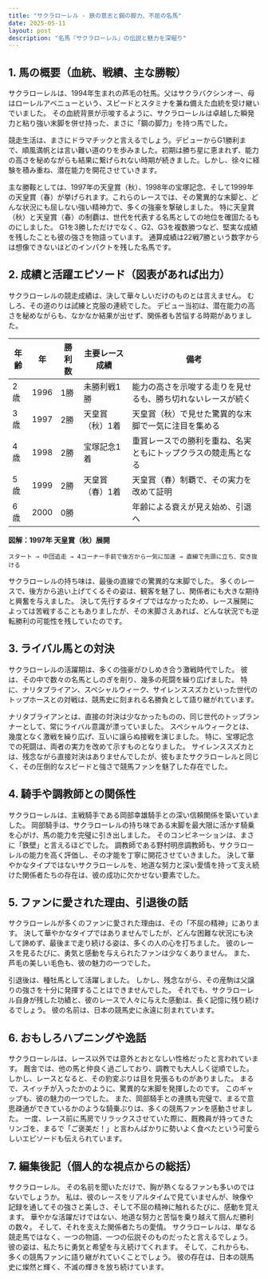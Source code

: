 ```yaml
---
title: "サクラローレル - 鉄の意志と鋼の脚力、不屈の名馬"
date: 2025-05-11
layout: post
description: "名馬『サクラローレル』の伝説と魅力を深堀り"
---
```


## 1. 馬の概要（血統、戦績、主な勝鞍）

サクラローレルは、1994年生まれの芦毛の牡馬。父はサクラバクシンオー、母はローレルアベニューという、スピードとスタミナを兼ね備えた血統を受け継いでいました。  その血統背景が示唆するように、サクラローレルは卓越した瞬発力と粘り強い末脚を併せ持った、まさに「鋼の脚力」を持つ馬でした。

競走生活は、まさにドラマチックと言えるでしょう。デビューからG1勝利まで、順風満帆とは言い難い道のりを歩みました。初期は勝ち星に恵まれず、能力の高さを秘めながらも結果に繋げられない時期が続きました。しかし、徐々に経験を積み重ね、潜在能力を開花させていきます。

主な勝鞍としては、1997年の天皇賞（秋）、1998年の宝塚記念、そして1999年の天皇賞（春）が挙げられます。これらのレースでは、その驚異的な末脚と、どんな状況にも屈しない強い精神力で、多くの強豪を撃破しました。  特に天皇賞（秋）と天皇賞（春）の制覇は、世代を代表する名馬としての地位を確固たるものにしました。  G1を3勝しただけでなく、G2、G3を複数勝つなど、堅実な成績を残したことも彼の強さを物語っています。  通算成績は22戦7勝という数字からは想像できないほどのインパクトを残した名馬です。


## 2. 成績と活躍エピソード（図表があれば出力）

サクラローレルの競走成績は、決して華々しいだけのものとは言えません。  むしろ、その道のりは試練と克服の連続でした。  デビュー当初は、潜在能力の高さを秘めながらも、なかなか結果が出せず、関係者も苦悩する時期がありました。

| 年齢 | 年 | 勝利数 | 主要レース成績 | 備考 |
|---|---|---|---|---|
| 2歳 | 1996 | 1勝 | 未勝利戦1勝 | 能力の高さを示唆する走りを見せるも、勝ち切れないレースが続く |
| 3歳 | 1997 | 2勝 | 天皇賞（秋）1着 | 天皇賞（秋）で見せた驚異的な末脚で一気に注目を集める |
| 4歳 | 1998 | 2勝 | 宝塚記念1着 | 重賞レースでの勝利を重ね、名実ともにトップクラスの競走馬となる |
| 5歳 | 1999 | 2勝 | 天皇賞（春）1着 | 天皇賞（春）制覇で、その実力を改めて証明 |
| 6歳 | 2000 | 0勝 |  | 年齢による衰えが見え始め、引退へ |


**図解：1997年 天皇賞（秋）展開**

```
スタート → 中団追走 → 4コーナー手前で後方から一気に加速 → 直線で先頭に立ち、突き抜ける
```

サクラローレルの持ち味は、最後の直線での驚異的な末脚でした。  多くのレースで、後方から追い上げてくるその姿は、観客を魅了し、関係者にも大きな期待と興奮を与えました。  決して先行するタイプではなかったため、レース展開によっては苦戦することもありましたが、その末脚さえあれば、どんな状況でも逆転勝利の可能性を残していたのです。


## 3. ライバル馬との対決

サクラローレルの活躍期は、多くの強豪がひしめき合う激戦時代でした。  彼は、その中で数々の名馬としのぎを削り、幾多の死闘を繰り広げました。  特に、ナリタブライアン、スペシャルウィーク、サイレンススズカといった世代のトップホースとの対戦は、競馬史に刻まれる名勝負として語り継がれています。

ナリタブライアンとは、直接の対決は少なかったものの、同じ世代のトップランナーとして、常にライバル意識が漂っていました。 スペシャルウィークとは、幾度となく激戦を繰り広げ、互いに譲らぬ接戦を演じました。  特に、宝塚記念での死闘は、両者の実力を改めて示すものとなりました。  サイレンススズカとは、残念ながら直接対決はありませんでしたが、彼もまたサクラローレルと同じく、その圧倒的なスピードと強さで競馬ファンを魅了した存在でした。


## 4. 騎手や調教師との関係性

サクラローレルは、主戦騎手である岡部幸雄騎手との深い信頼関係を築いていました。  岡部騎手は、サクラローレルの持ち味である末脚を最大限に活かす騎乗を心がけ、馬の能力を完璧に引き出しました。  そのコンビネーションは、まさに「鉄壁」と言えるほどでした。  調教師である野村明彦調教師も、サクラローレルの能力を高く評価し、その才能を丁寧に開花させていきました。  決して華やかなタイプではないサクラローレルを、地道な努力と深い愛情を持って支え続けた関係者たちの存在は、彼の成功に欠かせない要素でした。


## 5. ファンに愛された理由、引退後の話

サクラローレルが多くのファンに愛された理由は、その「不屈の精神」にあります。  決して華やかなタイプではありませんでしたが、どんな困難な状況にも決して諦めず、最後まで走り続ける姿は、多くの人の心を打ちました。  彼のレースを見るたびに、勇気と感動を与えられたファンは少なくありません。  また、芦毛の美しい毛色も、彼の魅力の一つでした。

引退後は、種牡馬として活躍しました。  しかし、残念ながら、その産駒は父譲りの強さを十分に発揮することはできませんでした。  それでも、サクラローレル自身が残した功績と、彼のレースで人々に与えた感動は、長く記憶に残り続けるでしょう。  彼の名前は、日本の競馬史に永遠に刻まれています。


## 6. おもしろハプニングや逸話

サクラローレルは、レース以外では意外とおとなしい性格だったと言われています。  厩舎では、他の馬と仲良く過ごしており、調教でも大人しく従順でした。  しかし、レースとなると、その豹変ぶりは目を見張るものがありました。  まるで、スイッチが入ったかのように、驚異的な末脚を発揮したのです。  このギャップも、彼の魅力の一つでした。  また、岡部騎手との連携も完璧で、まるで意思疎通ができているかのような騎乗ぶりは、多くの競馬ファンを感動させました。  一度、レース前に馬房でリラックスさせていた際に、厩務員が持ってきたリンゴを、まるで「ご褒美だ！」と言わんばかりに勢いよく食べたという可愛らしいエピソードも伝えられています。


## 7. 編集後記（個人的な視点からの総括）

サクラローレル。  その名前を聞いただけで、胸が熱くなるファンも多いのではないでしょうか。  私は、彼のレースをリアルタイムで見ていませんが、映像や記録を通してその強さと美しさ、そして不屈の精神に触れるたびに、感動を覚えます。  華やかな活躍だけではない、地道な努力と苦悩を乗り越えて掴んだ勝利の数々。  そして、それを支えた関係者たちの愛情。  サクラローレルは、単なる競走馬ではなく、一つの物語、一つの伝説そのものだったと言えるでしょう。  彼の姿は、私たちに勇気と希望を与え続けてくれます。  そして、これからも、多くの競馬ファンに語り継がれていくことでしょう。  彼の存在は、日本の競馬史に燦然と輝く、不滅の輝きを放ち続けています。

